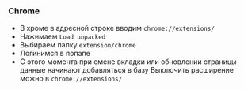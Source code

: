 ### Chrome
* В хроме в адресной строке вводим `chrome://extensions/`
* Нажимаем `Load unpacked`
* Выбираем папку `extension/chrome`
* Логинимся в попапе
* С этого момента при смене вкладки или обновлении страницы данные начинают добавляться в базу
Выключить расширение можно в `chrome://extensions/`
